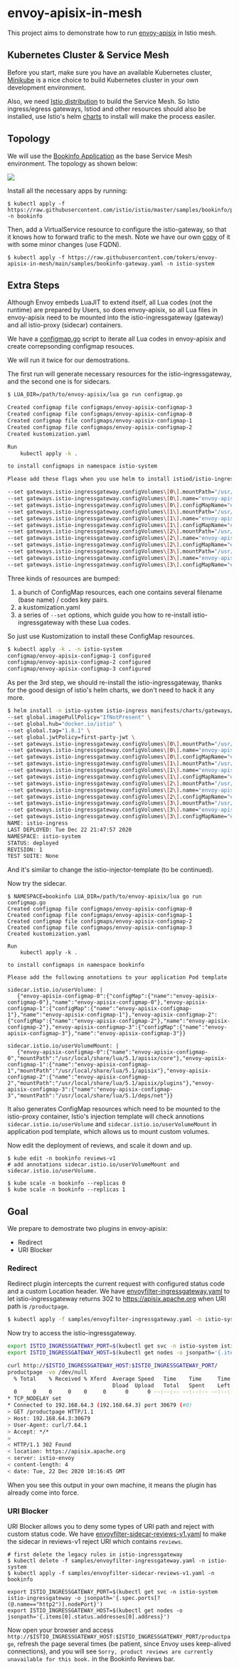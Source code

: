 # envoy-apisix-in-mesh

This project aims to demonstrate how to run [envoy-apisix](https://github.com/api7/envoy-apisix) in Istio mesh.

## Kubernetes Cluster & Service Mesh

Before you start, make sure you have an available Kubernetes cluster, [Minikube](https://minikube.sigs.k8s.io/docs/start/) is a nice choice to build Kubernetes cluster in your own development environment.

Also, we need [Istio distribution](https://github.com/istio/istio/releases/tag/1.8.1) to build the Service Mesh. So Istio ingress/egress gateways, Istiod and other resources should also be installed, use Istio's helm [charts](https://github.com/istio/istio/tree/master/manifests/charts) to install will make the process easiler.

## Topology

We will use the [Bookinfo Application](https://istio.io/latest/docs/examples/bookinfo/) as the base Service Mesh environment. The topology as shown below:

![ ](https://istio.io/latest/docs/examples/bookinfo/withistio.svg)

Install all the necessary apps by running:

```
$ kubectl apply -f https://raw.githubusercontent.com/istio/istio/master/samples/bookinfo/platform/kube/bookinfo.yaml -n bookinfo
```

Then, add a VirtualService resource to configure the istio-gateway, so that it knows how to forward trafic to the mesh. Note we have our own [copy](./samples/bookinfo-gateway.yaml) of it with some minor changes (use FQDN).

```
$ kubectl apply -f https://raw.githubusercontent.com/tokers/envoy-apisix-in-mesh/main/samples/bookinfo-gateway.yaml -n istio-system
```

## Extra Steps

Although Envoy embeds LuaJIT to extend itself, all Lua codes (not the runtime) are prepared by Users, so does envoy-apisix, so all Lua files in envoy-apisix need to be mounted into the istio-ingressgateway (gateway) and all istio-proxy (sidecar) containers.

We have a [configmap.go](configmap.go) script to iterate all Lua codes in envoy-apisix and create correpsonding configmap resouces.

We will run it twice for our demostrations.

The first run will generate necessary resources for the istio-ingressgateway, and the second one is for sidecars.

```sh
$ LUA_DIR=/path/to/envoy-apisix/lua go run configmap.go

Created configmap file configmaps/envoy-apisix-configmap-3
Created configmap file configmaps/envoy-apisix-configmap-0
Created configmap file configmaps/envoy-apisix-configmap-1
Created configmap file configmaps/envoy-apisix-configmap-2
Created kustomization.yaml

Run
	kubectl apply -k .

to install configmaps in namespace istio-system

Please add these flags when you use helm to install istiod/istio-ingressgateway

--set gateways.istio-ingressgateway.configVolumes\[0\].mountPath="/usr/local/share/lua/5.1/deps/net" \
--set gateways.istio-ingressgateway.configVolumes\[0\].name="envoy-apisix-configmap-3" \
--set gateways.istio-ingressgateway.configVolumes\[0\].configMapName="envoy-apisix-configmap-3" \
--set gateways.istio-ingressgateway.configVolumes\[1\].mountPath="/usr/local/share/lua/5.1/apisix/core" \
--set gateways.istio-ingressgateway.configVolumes\[1\].name="envoy-apisix-configmap-0" \
--set gateways.istio-ingressgateway.configVolumes\[1\].configMapName="envoy-apisix-configmap-0" \
--set gateways.istio-ingressgateway.configVolumes\[2\].mountPath="/usr/local/share/lua/5.1/apisix" \
--set gateways.istio-ingressgateway.configVolumes\[2\].name="envoy-apisix-configmap-1" \
--set gateways.istio-ingressgateway.configVolumes\[2\].configMapName="envoy-apisix-configmap-1" \
--set gateways.istio-ingressgateway.configVolumes\[3\].mountPath="/usr/local/share/lua/5.1/apisix/plugins" \
--set gateways.istio-ingressgateway.configVolumes\[3\].name="envoy-apisix-configmap-2" \
--set gateways.istio-ingressgateway.configVolumes\[3\].configMapName="envoy-apisix-configmap-2" \
```

Three kinds of resources are bumped:

1. a bunch of ConfigMap resources, each one contains several filename (base name) / codes key pairs.
2. a kustomization.yaml
3. a series of `--set` options, which guide you how to re-install istio-ingressgateway with these Lua codes.

So just use Kustomization to install these ConfigMap resources.

```sh
$ kubectl apply -k . -n istio-system
configmap/envoy-apisix-configmap-1 configured
configmap/envoy-apisix-configmap-2 configured
configmap/envoy-apisix-configmap-3 configured
```

As per the 3rd step, we should re-install the istio-ingressgateway, thanks for the good design of istio's helm charts, we don't need to hack it any more.

```sh
$ helm install -n istio-system istio-ingress manifests/charts/gateways/istio-ingress \
--set global.imagePullPolicy="IfNotPresent" \
--set global.hub="docker.io/istio" \
--set global.tag="1.8.1" \
--set global.jwtPolicy=first-party-jwt \
--set gateways.istio-ingressgateway.configVolumes\[0\].mountPath="/usr/local/share/lua/5.1/deps/net" \
--set gateways.istio-ingressgateway.configVolumes\[0\].name="envoy-apisix-configmap-3" \
--set gateways.istio-ingressgateway.configVolumes\[0\].configMapName="envoy-apisix-configmap-3" \
--set gateways.istio-ingressgateway.configVolumes\[1\].mountPath="/usr/local/share/lua/5.1/apisix/core" \
--set gateways.istio-ingressgateway.configVolumes\[1\].name="envoy-apisix-configmap-0" \
--set gateways.istio-ingressgateway.configVolumes\[1\].configMapName="envoy-apisix-configmap-0" \
--set gateways.istio-ingressgateway.configVolumes\[2\].mountPath="/usr/local/share/lua/5.1/apisix" \
--set gateways.istio-ingressgateway.configVolumes\[2\].name="envoy-apisix-configmap-1" \
--set gateways.istio-ingressgateway.configVolumes\[2\].configMapName="envoy-apisix-configmap-1" \
--set gateways.istio-ingressgateway.configVolumes\[3\].mountPath="/usr/local/share/lua/5.1/apisix/plugins" \
--set gateways.istio-ingressgateway.configVolumes\[3\].name="envoy-apisix-configmap-2" \
--set gateways.istio-ingressgateway.configVolumes\[3\].configMapName="envoy-apisix-configmap-2"
NAME: istio-ingress
LAST DEPLOYED: Tue Dec 22 21:47:57 2020
NAMESPACE: istio-system
STATUS: deployed
REVISION: 1
TEST SUITE: None
```

And it's similar to change the istio-injector-template (to be continued).

Now try the sidecar.

```
$ NAMESPACE=bookinfo LUA_DIR=/path/to/envoy-apisix/lua go run configmap.go
Created configmap file configmaps/envoy-apisix-configmap-0
Created configmap file configmaps/envoy-apisix-configmap-1
Created configmap file configmaps/envoy-apisix-configmap-2
Created configmap file configmaps/envoy-apisix-configmap-3
Created kustomization.yaml

Run
	kubectl apply -k .

to install configmaps in namespace bookinfo

Please add the following annotations to your application Pod template

sidecar.istio.io/userVolume: |
   {"envoy-apisix-configmap-0":{"configMap":{"name":"envoy-apisix-configmap-0"},"name":"envoy-apisix-configmap-0"},"envoy-apisix-configmap-1":{"configMap":{"name":"envoy-apisix-configmap-1"},"name":"envoy-apisix-configmap-1"},"envoy-apisix-configmap-2":{"configMap":{"name":"envoy-apisix-configmap-2"},"name":"envoy-apisix-configmap-2"},"envoy-apisix-configmap-3":{"configMap":{"name":"envoy-apisix-configmap-3"},"name":"envoy-apisix-configmap-3"}}

sidecar.istio.io/userVolumeMount: |
   {"envoy-apisix-configmap-0":{"name":"envoy-apisix-configmap-0","mountPath":"/usr/local/share/lua/5.1/apisix/core"},"envoy-apisix-configmap-1":{"name":"envoy-apisix-configmap-1","mountPath":"/usr/local/share/lua/5.1/apisix"},"envoy-apisix-configmap-2":{"name":"envoy-apisix-configmap-2","mountPath":"/usr/local/share/lua/5.1/apisix/plugins"},"envoy-apisix-configmap-3":{"name":"envoy-apisix-configmap-3","mountPath":"/usr/local/share/lua/5.1/deps/net"}}
```

It also generates ConfigMap resources which need to be mounted to the istio-proxy container, Istio's injection template will check annotions `sidecar.istio.io/userVolume` and `sidecar.istio.io/userVolumeMount` in application pod template, which allows us to mount custom volumes.

Now edit the deployment of reviews, and scale it down and up.

```
$ kube edit -n bookinfo reviews-v1
# add annotations sidecar.istio.io/userVolumeMount and sidecar.istio.io/userVolume.

$ kube scale -n bookinfo --replicas 0
$ kube scale -n bookinfo --replicas 1
```

## Goal

We prepare to demostrate two plugins in envoy-apisix:

* Redirect
* URI Blocker

### Redirect

Redirect plugin intercepts the current request with configured status code and a custom Location header. We have [envoyfilter-ingressgateway.yaml](./samples/envoyfilter-ingressgateway.yaml) to let istio-ingressgateway returns 302 to https://apisix.apache.org when URI path is `/productpage`.

```sh
$ kubectl apply -f samples/envoyfilter-ingressgateway.yaml -n istio-system
```

Now try to access the istio-ingressgateway.

```sh
export ISTIO_INGRESSGATEWAY_PORT=$(kubectl get svc -n istio-system istio-ingressgateway -o jsonpath='{.spec.ports[?(@.name=="http2")].nodePort}')
export ISTIO_INGRESSGATEWAY_HOST=$(kubectl get nodes -o jsonpath='{.items[0].status.addresses[0].address}')

curl http://$ISTIO_INGRESSGATEWAY_HOST:$ISTIO_INGRESSGATEWAY_PORT/
productpage -vo /dev/null
  % Total    % Received % Xferd  Average Speed   Time    Time     Time  Current
                                 Dload  Upload   Total   Spent    Left  Speed
  0     0    0     0    0     0      0      0 --:--:-- --:--:-- --:--:--     0*   Trying 192.168.64.3...
* TCP_NODELAY set
* Connected to 192.168.64.3 (192.168.64.3) port 30679 (#0)
> GET /productpage HTTP/1.1
> Host: 192.168.64.3:30679
> User-Agent: curl/7.64.1
> Accept: */*
>
< HTTP/1.1 302 Found
< location: https://apisix.apache.org
< server: istio-envoy
< content-length: 4
< date: Tue, 22 Dec 2020 10:16:45 GMT
```

When you see this output in your own machine, it means the plugin has already come into force.

### URI Blocker

URI Blocker allows you to deny some types of URI path and reject with custom status code. We have [envoyfilter-sidecar-reviews-v1.yaml](./samples/envoyfilter-sidecar-reviews-v1.yaml) to make the sidecar in reviews-v1 reject URI which contains `reviews`.

```
# first delete the legacy rules in istio-ingressgateway
$ kubectl delete -f samples/envoyfilter-ingressgateway.yaml -n istio-system
$ kubectl apply -f samples/envoyfilter-sidecar-reviews-v1.yaml -n bookinfo

export ISTIO_INGRESSGATEWAY_PORT=$(kubectl get svc -n istio-system istio-ingressgateway -o jsonpath='{.spec.ports[?(@.name=="http2")].nodePort}')
export ISTIO_INGRESSGATEWAY_HOST=$(kubectl get nodes -o jsonpath='{.items[0].status.addresses[0].address}')
```

Now open your browser and access `http://$ISTIO_INGRESSGATEWAY_HOST:$ISTIO_INGRESSGATEWAY_PORT/productpage`, refresh the page several times (be patient, since Envoy uses keep-alived connections), and you will see `Sorry, product reviews are currently unavailable for this book.` in the Bookinfo Reviews bar.
